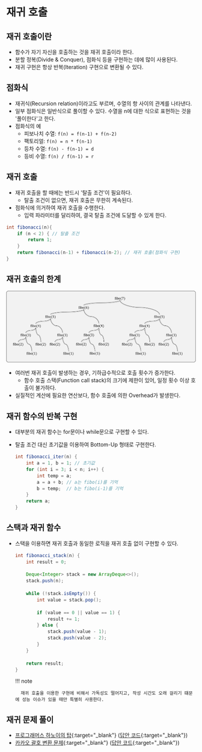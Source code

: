 # 재귀 호출

## 재귀 호출이란

- 함수가 자기 자신을 호출하는 것을 재귀 호출이라 한다.
- 분할 정복(Divide & Conquer), 점화식 등을 구현하는 데에 많이 사용된다.
- 재귀 구현은 항상 반복(Iteration) 구현으로 변환될 수 있다.

## 점화식

- 재귀식(Recursion relation)이라고도 부르며, 수열의 항 사이의 관계를 나타낸다.
- 일부 점화식은 일반식으로 풀이할 수 있다. 수열을 n에 대한 식으로 표현하는 것을 '풀이한다'고 한다.
- 점화식의 예
    - 피보나치 수열: `f(n) = f(n-1) + f(n-2)`
    - 팩토리얼: `f(n) = n * f(n-1)`
    - 등차 수열: `f(n) - f(n-1) = d`
    - 등비 수열: `f(n) / f(n-1) = r`

## 재귀 호출

- 재귀 호출을 할 때에는 반드시 '탈출 조건'이 필요하다.
    - 탈출 조건이 없으면, 재귀 호출은 무한히 계속된다.
- 점화식에 의거하여 재귀 호출을 수행한다.
    - 입력 파라미터를 달리하여, 결국 탈출 조건에 도달할 수 있게 한다.

``` java title="Fibonacci using recursion" 
int fibonacci(n){
    if (n < 2) { // 탈출 조건
        return 1;
    }
    return fibonacci(n-1) + fibonacci(n-2); // 재귀 호출(점화식 구현)
}
```

## 재귀 호출의 한계

![피보나치 수열](img/section4/1.png)

- 여러번 재귀 호출이 발생하는 경우, 기하급수적으로 호출 횟수가 증가한다.
    - 함수 호출 스택(Function call stack)의 크기에 제한이 있어, 일정 횟수 이상 호출이 불가하다.
- 실질적인 계산에 필요한 연산보다, 함수 호출에 의한 Overhead가 발생한다.

## 재귀 함수의 반복 구현

- 대부분의 재귀 함수는 for문이나 while문으로 구현할 수 있다.
- 탈출 조건 대신 초기값을 이용하여 Bottom-Up 형태로 구현한다.

    ``` java title="Fibonacci using iteration"
    int fibonacci_iter(n) {
        int a = 1, b = 1; // 초기값
        for (int i = 3; i < n; i++) {
            int temp = a;
            a = a + b; // a는 fibo(i)를 기억
            b = temp;  // b는 fibo(i-1)를 기억
        }
        return a;
    }
    ```


## 스택과 재귀 함수

- 스택을 이용하면 재귀 호출과 동일한 로직을 재귀 호출 없이 구현할 수 있다.


    ``` java title="Fibonacci using a stack"
    int fibonacci_stack(n) {
        int result = 0;
        
        Deque<Integer> stack = new ArrayDeque<>();
        stack.push(n);
        
        while (!stack.isEmpty()) {
            int value = stack.pop();

            if (value == 0 || value == 1) {
                result += 1;
            } else {
                stack.push(value - 1);
                stack.push(value - 2);
            }
        }

        return result;
    }
    ```

    !!! note

        재귀 호출을 이용한 구현에 비해서 가독성도 떨어지고, 작성 시간도 오래 걸리기 떄문에 성능 이슈가 있을 때만 특별히 사용한다.


## 재귀 문제 풀이

- [프로그래머스 하노이의 탑](https://programmers.co.kr/learn/courses/30/lessons/12946){:target="_blank"} ([답안 코드](https://github.com/abel-shin/pccp-java/blob/main/src/day3/Solution5.java){:target="_blank"})
- [카카오 괄호 변환 문제](https://programmers.co.kr/learn/courses/30/lessons/60058){:target="_blank"} ([답안 코드](https://github.com/abel-shin/pccp-java/blob/main/src/day3/Solution6.java){:target="_blank"})
